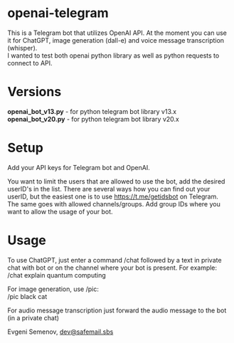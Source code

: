 # openai-telegram

This is a Telegram bot that utilizes OpenAI API.
At the moment you can use it for ChatGPT, image generation (dall-e) and voice message transcription (whisper).  
I wanted to test both openai python library as well as python requests to connect to API.

# Versions
**openai_bot_v13.py** - for python telegram bot library v13.x  
**openai_bot_v20.py** - for python telegram bot library v20.x

# Setup

Add your API keys for Telegram bot and OpenAI.  

You want to limit the users that are allowed to use the bot, add the desired userID's in the list. There are several ways how you can find out your userID, but the easiest one is to use https://t.me/getidsbot on Telegram.  
The same goes with allowed channels/groups. Add group IDs where you want to allow the usage of your bot.  

# Usage

To use ChatGPT, just enter a command /chat followed by a text in private chat with bot or on the channel where your bot is present. For example:  
/chat explain quantum computing  

For image generation, use /pic:  
/pic black cat  

For audio message transcription just forward the audio message to the bot (in a private chat)

Evgeni Semenov, dev@safemail.sbs
